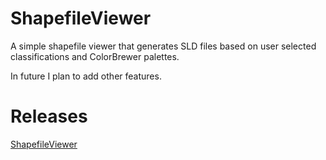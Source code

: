 # ShapefileViewer
A simple shapefile viewer that generates SLD files based on user selected classifications and ColorBrewer palettes.

In future I plan to add other features. 

# Releases

[ShapefileViewer](releases)
